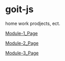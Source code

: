 # goit-js
home work prodjects, ect.

[Module-1_Page](https://sergiimostepan.github.io/goit-js/hw_01)

[Module-2_Page](https://sergiimostepan.github.io/goit-js/hw_02)

[Module-3_Page](https://sergiimostepan.github.io/goit-js/hw_03)